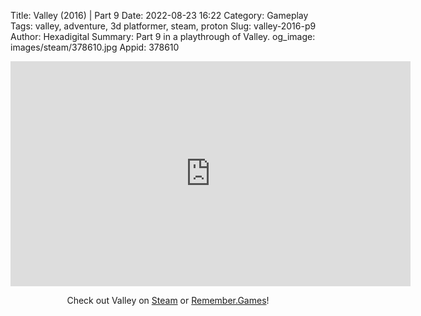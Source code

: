 Title: Valley (2016) | Part 9
Date: 2022-08-23 16:22
Category: Gameplay
Tags: valley, adventure, 3d platformer, steam, proton
Slug: valley-2016-p9
Author: Hexadigital
Summary: Part 9 in a playthrough of Valley.
og_image: images/steam/378610.jpg
Appid: 378610

<center><iframe src="https://www.youtube.com/embed/ADTBp1sGBAc?feature=oembed" allow="accelerometer; autoplay; encrypted-media; gyroscope; picture-in-picture" width="640" height="360" frameborder="0"></iframe>

Check out Valley on [Steam](https://store.steampowered.com/app/378610/?curator_clanid=34633900) or [Remember.Games](https://remember.games/game/624/valley/)!</center>